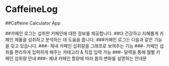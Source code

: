# CaffeineLog
##Caffeine Calculator App

##카페인 로그는 섭취한 카페인에 대한 정보를 제공합니다.
##더 건강하고 지혜롭게 카페인 제품을 섭취하고 분석하는 데 도움을 줍니다.
###카페인 로그는 다음과 같은 기능을 갖고 있습니다.
###- 체내 카페인 섭취량을 그래프로 보여주는 기능
###- 카페인 섭취를 편리하게 입력하게 해주는 카테고리 & 직접 입력 가능
###- 달력을 통해 월별 카페인 섭취량 안내
###- 체내 카페인 함량에 따라 몸의 변화를 설명하는 안내문
